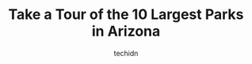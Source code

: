 ---
layout: ampstory
image: https://i0.wp.com/paketmu.com/wp-content/uploads/2023/06/saguaro-national-park-0-in-arizona-1686366811.jpeg?resize=640,853
author: techidn
featured: false
description: Explore the diverse Park scene in Arizona, home to an incredible selection of 10 establishments catering to every taste. Whether youre in search of iconic favorites or undiscovered treasure
title: Take a Tour of the 10 Largest Parks in Arizona
cover:
   title: Take a Tour of the 10 Largest Parks in Arizona
   subtitle: RICKPATE
   background: https://paketmu.com/wp-content/uploads/2023/06/saguaro-national-park-0-in-arizona-1686366811.jpeg

pages: 
 - layout: thirds
   top: <h1>#1 Grand Canyon National Park</h1>
   bottom: "<p>What an amazing place.  A lot of people forget about the North Rim.  It is worth the drive.  There are several rim trails to walk along and you have access to the North K</p>"
   background: https://paketmu.com/wp-content/uploads/2023/06/saguaro-national-park-1-in-arizona-1686366812.jpeg
   backgroundblur: true
 - layout: thirds
   top: <h1>#2 Papago Park</h1>
   bottom: "<p>Absolutely phenomenal views at sunrise and sunset and even if you dont want to do the very short easy hike to the hole in the rock, the well maintained flat trails are</p>"
   background: https://paketmu.com/wp-content/uploads/2023/06/saguaro-national-park-2-in-arizona-1686366813.jpeg
   cta:
      link: https://paketmu.com/take-a-tour-of-the-10-largest-parks-in-arizona/
      text: Take a Tour of the 10 Largest Parks in Arizona
 - layout: thirds
   top: <h1>#3 Saguaro National Park</h1>
   bottom: "<p>Very large National park. There are 2 different districts about 45 min drive apart on either side of Tuscan. The west side has the larger saguaro cactus while the east si</p>"
   background: https://paketmu.com/wp-content/uploads/2023/06/saguaro-national-park-3-in-arizona-1686366814.jpeg
   cta:
      link: https://paketmu.com/take-a-tour-of-the-10-largest-parks-in-arizona/
      text: Take a Tour of the 10 Largest Parks in Arizona
 - layout: thirds
   top: <h1>#4 Slide Rock State Park</h1>
   bottom: "<p>Arizona 86336, United States</p>"
   background: https://images.unsplash.com/photo-1531169509526-f8f1fdaa4a67?ixlib=rb-4.0.3&ixid=MnwxMjA3fDB8MHxwaG90by1wYWdlfHx8fGVufDB8fHx8&auto=format&fit=crop&w=640&h=853&q=80
   cta:
      link: https://paketmu.com/take-a-tour-of-the-10-largest-parks-in-arizona/
      text: Take a Tour of the 10 Largest Parks in Arizona
 - layout: thirds
   top: <h1>#5 Usery Mountain Regional Park</h1>
   bottom: "<p>3939 N Usery Pass Rd, Mesa, AZ 85207, United States</p>"
   background: https://images.unsplash.com/photo-1604871000636-074fa5117945?ixlib=rb-4.0.3&ixid=MnwxMjA3fDB8MHxwaG90by1wYWdlfHx8fGVufDB8fHx8&auto=format&fit=crop&w=640&h=853&q=80
   cta:
      link: https://paketmu.com/take-a-tour-of-the-10-largest-parks-in-arizona/
      text: Take a Tour of the 10 Largest Parks in Arizona
 - layout: thirds
   top: <h1>#6 Anthem Community Park</h1>
   bottom: "<p>41703 N Gavilan Peak Pkwy, Anthem, AZ 85086, United States</p>"
   background: https://images.unsplash.com/photo-1518640467707-6811f4a6ab73?ixlib=rb-4.0.3&ixid=MnwxMjA3fDB8MHxwaG90by1wYWdlfHx8fGVufDB8fHx8&auto=format&fit=crop&w=640&h=853&q=80
   cta:
      link: https://paketmu.com/take-a-tour-of-the-10-largest-parks-in-arizona/
      text: Take a Tour of the 10 Largest Parks in Arizona
 - layout: thirds
   top: <h1>#7 Kartchner Caverns State Park</h1>
   bottom: "<p>2980 AZ-90, Benson, AZ 85602, United States</p>"
   background: https://images.unsplash.com/photo-1533735380053-eb8d0759b24a?ixlib=rb-4.0.3&ixid=MnwxMjA3fDB8MHxwaG90by1wYWdlfHx8fGVufDB8fHx8&auto=format&fit=crop&w=640&h=853&q=80
   cta:
      link: https://paketmu.com/take-a-tour-of-the-10-largest-parks-in-arizona/
      text: Take a Tour of the 10 Largest Parks in Arizona
 - layout: thirds
   middle: Continue reading...
   background: https://images.unsplash.com/photo-1567360425618-1594206637d2?ixlib=rb-4.0.3&ixid=MnwxMjA3fDB8MHxwaG90by1wYWdlfHx8fGVufDB8fHx8&auto=format&fit=crop&w=640&h=853&q=80
   cta:
      link: https://paketmu.com/take-a-tour-of-the-10-largest-parks-in-arizona/
      text: Take a Tour of the 10 Largest Parks in Arizona
      
---